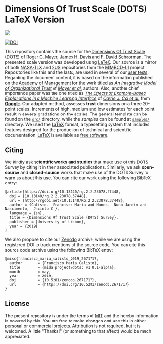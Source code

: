 # Dimensions Of Trust Scale (DOTS) LaTeX Version

<img src="https://upload.wikimedia.org/wikipedia/commons/thumb/9/92/LaTeX_logo.svg/1599px-LaTeX_logo.svg.png">

[![DOI](https://zenodo.org/badge/185374877.svg)](https://zenodo.org/badge/latestdoi/185374877)

This repository contains the source for the [Dimensions Of Trust Scale (DOTS)](http://people.wku.edu/richard.miller/Mayer%20Trust%20article.pdf) of [Roger C. Mayer](https://www.researchgate.net/scientific-contributions/79364000_Roger_C_Mayer), [James H. Davis](https://www.researchgate.net/scientific-contributions/81323154_James_H_Davis) and [F. David Schoorman](https://www.researchgate.net/scientific-contributions/2004290170_F_David_Schoorman). The presented scale version was developed using [LaTeX](https://en.wikipedia.org/wiki/LaTeX). Our source is a mirror of both [NASA-TLX](https://github.com/MIMBCD-UI/nasa-tlx) and [SUS](https://github.com/MIMBCD-UI/sus) repositories from the [MIMBCD-UI](https://github.com/MIMBCD-UI) project. Repositories like this and the lasts, are used in several of our [user tests](https://github.com/MIMBCD-UI/prototype-breast-screening/wiki/User-Research#test-7-multi-modality-vs-assistant-chi2020-). Regarding the document content, it is based on the information published on the [Academy of Management](https://www.jstor.org/publisher/aom) for the work titled as *[An Integrative Model of Organizational Trust](http://people.wku.edu/richard.miller/Mayer%20Trust%20article.pdf)* of *[Mayer et al.](http://people.wku.edu/richard.miller/Mayer%20Trust%20article.pdf)* authors. Also, another chief importance paper was the one titled as *[The Effects of Example-Based Explanations in a Machine Learning Interface](https://dl.acm.org/citation.cfm?id=3301275.3302289)* of *[Carrie J. Cai et al.](https://dl.acm.org/citation.cfm?id=3301275.3302289)* from **[Google](https://dl.acm.org/inst_page.cfm?id=60006191)**. Our adapted  method, assesses **trust** dimensions on a three 20-point scales. Increments of high, medium and low estimates for each point result in several gradations on the scales. The general template can be found on the [`src/`](src/) directory, while the *samples* can be found at [`samples/`](samples/) directory. We used the [LaTeX](https://www.latex-project.org/) format, a typesetting system that includes features designed for the production of technical and scientific documentation. [LaTeX](https://www.latex-project.org/) is available as [free software](https://www.latex-project.org/lppl/).

## Citing

We kindly ask **scientific works and studies** that make use of this DOTS Survey by citing it in their associated publications. Similarly, we ask **open-source** and **closed-source** works that make use of the DOTS Survey to warn us about this use. You can cite our work using the following BibTeX entry:

```
@article{https://doi.org/10.13140/rg.2.2.23078.37448,
  doi = {10.13140/rg.2.2.23078.37448},
  url = {http://rgdoi.net/10.13140/RG.2.2.23078.37448},
  author = {Calisto,  Francisco Maria and Nunes,  Nuno Jardim and Nascimento,  Jacinto C.},
  language = {en},
  title = {Dimensions Of Trust Scale (DOTS) Survey},
  publisher = {University of Lisbon},
  year = {2019}
}
```

We also propose to cite our [Zenodo](https://zenodo.org) archive, while we are using the registered DOI to track mentions of the source code. You can cite this source code archive using the following BibTeX entry:

```
@misc{francisco_maria_calisto_2019_2671717,
  author       = {Francisco Maria Calisto},
  title        = {mida-project/dots: v1.0.1-alpha},
  month        = may,
  year         = 2019,
  doi          = {10.5281/zenodo.2671717},
  url          = {https://doi.org/10.5281/zenodo.2671717}
}
```

## License

The present repository is under the terms of [MIT](LICENSE) and the hereby information is covered by this. You are free to make changes and use this in either personal or commercial projects. Attribution is not required, but it is welcomed. A little "Thanks!" (or something to that affect) would be much appreciated.
